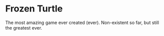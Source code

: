 Frozen Turtle
=============

The most amazing game ever created (ever). Non-existent so far, but still the greatest ever.
